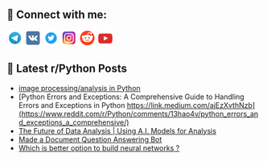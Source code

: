 ## 🔎 Connect with me:
[<img src="https://github.com/bullbesh/bullbesh/blob/main/images/Telegram.png" width="32" height="32" />](https://t.me/bullbesh)
[<img src="https://github.com/bullbesh/bullbesh/blob/main/images/VK.png" width="32" height="32" />](https://vk.com/bullbesh)
[<img src="https://github.com/bullbesh/bullbesh/blob/main/images/Twitter.png" width="32" height="32" />](https://twitter.com/bullbesh1)
[<img src="https://github.com/bullbesh/bullbesh/blob/main/images/Instagram.png" width="32" height="32" />](https://www.instagram.com/bullbesh)
[<img src="https://github.com/bullbesh/bullbesh/blob/main/images/Reddit.png" width="32" height="32" />](https://www.reddit.com/user/bullbesh)
[<img src="https://github.com/bullbesh/bullbesh/blob/main/images/YouTube.png" width="32" height="32" />](https://www.youtube.com/channel/UCtfjRs6uzgq5mfm8S06WTcg)

## 📕 Latest r/Python Posts
<!-- BLOG-POST-LIST:START -->
- [image processing/analysis in Python](https://www.reddit.com/r/Python/comments/13hazdz/image_processinganalysis_in_python/)
- [Python Errors and Exceptions: A Comprehensive Guide to Handling Errors and Exceptions in Python https://link.medium.com/ajEzXvthNzb](https://www.reddit.com/r/Python/comments/13hao4v/python_errors_and_exceptions_a_comprehensive/)
- [The Future of Data Analysis | Using A.I. Models for Analysis](https://www.reddit.com/r/Python/comments/13h7lkz/the_future_of_data_analysis_using_ai_models_for/)
- [Made a Document Question Answering Bot](https://www.reddit.com/r/Python/comments/13h68ri/made_a_document_question_answering_bot/)
- [Which is better option to build neural networks ?](https://www.reddit.com/r/Python/comments/13h4z8g/which_is_better_option_to_build_neural_networks/)
<!-- BLOG-POST-LIST:END -->
